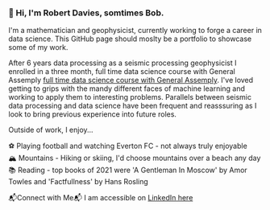 ### 👋 Hi, I'm Robert Davies, somtimes Bob. 

I'm a mathematician and geophysicist, currently working to forge a career in data science. This GitHub page should moslty be a portfolio to showcase some of my work.

After 6 years data processing as a seismic processing geophysicist I enrolled in a three month, full time data science course with General Assemply [full time data science course with General Assemply](https://generalassemb.ly/education/data-science-immersive/london?ga_campaign=immersive-remote&ga_variation=dsi-tile). I've loved getting to grips with the mandy different faces of machine learning and working to apply them to interesting problems. Parallels between seismic data processing and data science have been frequent and reasssuring as I look to bring previous experience into future roles. 


Outside of work, I enjoy...

⚽ Playing football and watching Everton FC  - not always truly enjoyable <br>
🏔️ Mountains - Hiking or skiing, I'd choose mountains over a beach any day <br>
📚 Reading - top books of 2021 were 'A Gentleman In Moscow' by Amor Towles and 'Factfullness' by Hans Rosling <br>

📬Connect with Me📬
I am accessible on [LinkedIn here](https://www.linkedin.com/in/rgdavies92/)
